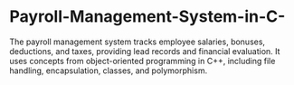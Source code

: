 # Payroll-Management-System-in-C-
The payroll management system tracks employee salaries, bonuses, deductions, and taxes, providing lead records and financial evaluation. It uses concepts from object-oriented programming in C++, including file handling, encapsulation, classes, and polymorphism.
